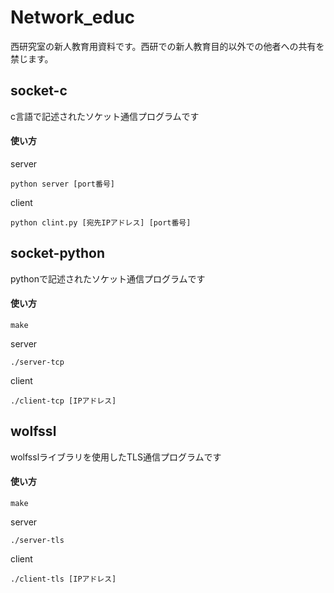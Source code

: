 # Network_educ
西研究室の新人教育用資料です。西研での新人教育目的以外での他者への共有を禁じます。

## socket-c
c言語で記述されたソケット通信プログラムです

#### 使い方
server

```
python server [port番号]
```

client
```
python clint.py [宛先IPアドレス] [port番号]
```

## socket-python
pythonで記述されたソケット通信プログラムです

#### 使い方
```
make
```
server
``` 
./server-tcp 
```
client
```
./client-tcp [IPアドレス]
```

## wolfssl
wolfsslライブラリを使用したTLS通信プログラムです

#### 使い方
```
make
```
server
```
./server-tls
```
client
```
./client-tls [IPアドレス]
```